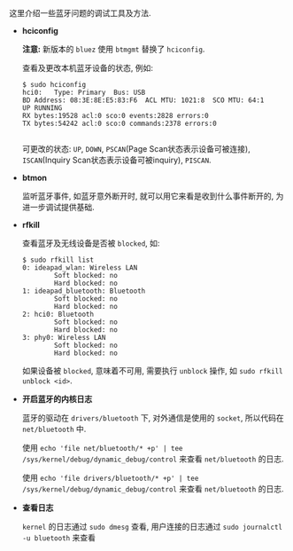 这里介绍一些蓝牙问题的调试工具及方法.

* **hciconfig**

    **注意:** 新版本的 `bluez` 使用 `btmgmt` 替换了 `hciconfig`.

    查看及更改本机蓝牙设备的状态, 例如:
    
    ```shell
    $ sudo hciconfig
    hci0:	Type: Primary  Bus: USB
	BD Address: 08:3E:8E:E5:83:F6  ACL MTU: 1021:8  SCO MTU: 64:1
	UP RUNNING 
	RX bytes:19528 acl:0 sco:0 events:2828 errors:0
	TX bytes:54242 acl:0 sco:0 commands:2378 errors:0
    

    ```
    
    可更改的状态: `UP`, `DOWN`, `PSCAN`(Page Scan状态表示设备可被连接), `ISCAN`(Inquiry Scan状态表示设备可被inquiry), `PISCAN`.
    

* **btmon**

    监听蓝牙事件, 如蓝牙意外断开时, 就可以用它来看是收到什么事件断开的, 为进一步调试提供基础.


* **rfkill**

    查看蓝牙及无线设备是否被 `blocked`, 如:
    
    ```shell
    $ sudo rfkill list
    0: ideapad_wlan: Wireless LAN
            Soft blocked: no
            Hard blocked: no
    1: ideapad_bluetooth: Bluetooth
            Soft blocked: no
            Hard blocked: no
    2: hci0: Bluetooth
            Soft blocked: no
            Hard blocked: no
    3: phy0: Wireless LAN
            Soft blocked: no
            Hard blocked: no

    ```

    如果设备被 `blocked`, 意味着不可用, 需要执行 `unblock` 操作, 如 `sudo rfkill unblock <id>`.


* **开启蓝牙的内核日志**

    蓝牙的驱动在 `drivers/bluetooth` 下, 对外通信是使用的 `socket`, 所以代码在 `net/bluetooth` 中.
    
    使用 `echo 'file net/bluetooth/* +p' | tee /sys/kernel/debug/dynamic_debug/control` 来查看 `net/bluetooth` 的日志.
    
    使用 `echo 'file drivers/bluetooth/* +p' | tee /sys/kernel/debug/dynamic_debug/control` 来查看 `net/bluetooth` 的日志.


* **查看日志**

    `kernel` 的日志通过 `sudo dmesg` 查看, 用户连接的日志通过 `sudo journalctl -u bluetooth` 来查看
